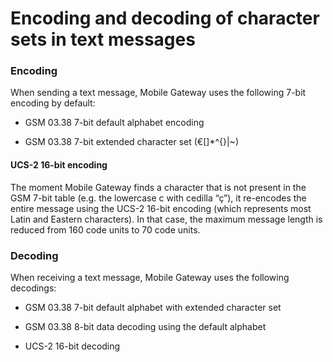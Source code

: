 # Encoding and decoding of character sets in text messages

### Encoding

When sending a text message, Mobile Gateway uses the following 7-bit encoding by default:

- GSM 03.38 7-bit default alphabet encoding

- GSM 03.38 7-bit extended character set (€\[\]\*^{}\|\~)

#### UCS-2 16-bit encoding

The moment Mobile Gateway finds a character that is not present in the GSM 7-bit table (e.g. the lowercase c with cedilla “ç”), it re-encodes the entire message using the UCS-2 16-bit encoding (which represents most Latin and Eastern characters). In that case, the maximum message length is reduced from 160 code units to 70 code units.

### Decoding

When receiving a text message, Mobile Gateway uses the following decodings:

- GSM 03.38 7-bit default alphabet with extended character set

- GSM 03.38 8-bit data decoding using the default alphabet

- UCS-2 16-bit decoding
